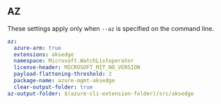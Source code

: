 ## AZ

These settings apply only when `--az` is specified on the command line.

``` yaml $(az)
az:
  azure-arm: true
  extensions: aksedge
  namespace: Microsoft.WatchListoperator
  license-header: MICROSOFT_MIT_NO_VERSION
  payload-flattening-threshold: 2
  package-name: azure-mgmt-aksedge
  clear-output-folder: true
az-output-folder: $(azure-cli-extension-folder)/src/aksedge
```
